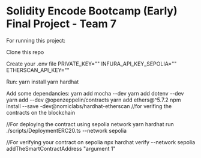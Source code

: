 # Solidity Encode Bootcamp (Early) Final Project - Team 7

For running this project:

Clone this repo

Create your .env file
PRIVATE_KEY=""
INFURA_API_KEY_SEPOLIA=""
ETHERSCAN_API_KEY=""

Run:
yarn install
yarn hardhat

Add some dependancies:
yarn add mocha --dev
yarn add dotenv --dev
yarn add --dev @openzeppelin/contracts
yarn add ethers@^5.7.2
npm install --save -dev@nomiclabs/hardhat-etherscan //for verifing the contracts on the blockchain

//For deploying the contract using sepolia network
yarn hardhat run ./scripts/DeploymentERC20.ts --network sepolia

//For verifying your contract on sepolia
npx hardhat verify --network sepolia addTheSmartContractAddress "argument 1" 
